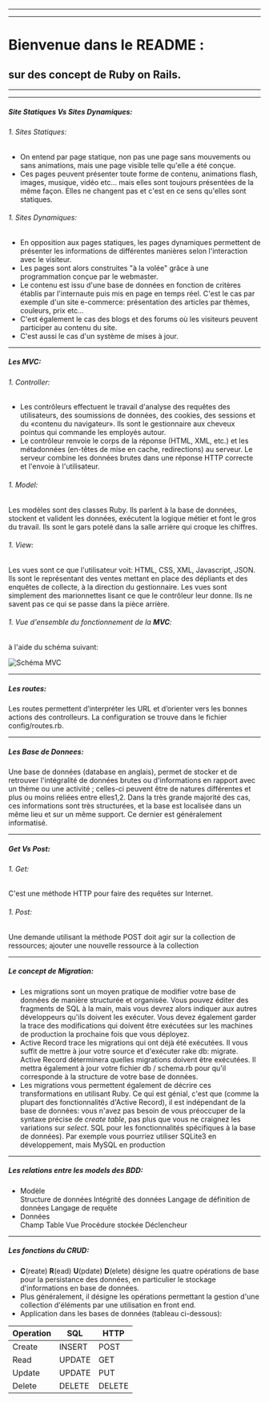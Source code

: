 ___
___

# Bienvenue dans le **README** :
## sur des concept de Ruby on Rails.
___
___

##### Site Statiques Vs Sites Dynamiques:

###### 1. Sites Statiques:
* On entend par page statique, non pas une page sans mouvements ou sans animations, mais une page visible telle qu'elle a été conçue.
* Ces pages peuvent présenter toute forme de contenu, animations flash, images, musique, vidéo etc... mais elles sont toujours présentées de la même façon. Elles ne changent pas et c'est en ce sens qu'elles sont statiques.

###### 1. Sites Dynamiques:
* En opposition aux pages statiques, les pages dynamiques permettent de présenter les informations de différentes manières selon l'interaction avec le visiteur. 
* Les pages sont alors construites "à la volée" grâce à une programmation conçue par le webmaster.
* Le contenu est issu d'une base de données en fonction de critères établis par l'internaute puis mis en page en temps réel. 
C'est le cas par exemple d'un site e-commerce: présentation des articles par thèmes, couleurs, prix etc... 
* C'est également le cas des blogs et des forums où les visiteurs peuvent participer au contenu du site. 
* C'est aussi le cas d'un système de mises à jour.
___

##### Les MVC:

###### 1. Controller:
* Les contrôleurs effectuent le travail d'analyse des requêtes des utilisateurs, des soumissions de données, des cookies, des sessions et du «contenu du navigateur». Ils sont le gestionnaire aux cheveux pointus qui commande les employés autour.
* Le contrôleur renvoie le corps de la réponse (HTML, XML, etc.) et les métadonnées (en-têtes de mise en cache, redirections) au serveur. Le serveur combine les données brutes dans une réponse HTTP correcte et l'envoie à l'utilisateur.

###### 1. Model:
Les modèles sont des classes Ruby. Ils parlent à la base de données, stockent et valident les données, exécutent la logique métier et font le gros du travail. Ils sont le gars potelé dans la salle arrière qui croque les chiffres.

###### 1. View:
Les vues sont ce que l'utilisateur voit: HTML, CSS, XML, Javascript, JSON. Ils sont le représentant des ventes mettant en place des dépliants et des enquêtes de collecte, à la direction du gestionnaire. Les vues sont simplement des marionnettes lisant ce que le contrôleur leur donne. Ils ne savent pas ce qui se passe dans la pièce arrière.

###### 1. Vue d'ensemble du fonctionnement de la **MVC**:
à l'aide du schéma suivant:

![Schéma MVC](/home/user/Images/mvc_schematic.png)
___

##### Les routes:
  Les routes permettent d’interpréter les URL et d’orienter vers les bonnes actions des controlleurs. La configuration se trouve dans le fichier config/routes.rb.
___

##### Les Base de Donnees:
  Une base de données (database en anglais), permet de stocker et de retrouver l'intégralité de données brutes ou d'informations en rapport avec un thème ou une activité ; celles-ci peuvent être de natures différentes et plus ou moins reliées entre elles1,2. Dans la très grande majorité des cas, ces informations sont très structurées, et la base est localisée dans un même lieu et sur un même support. Ce dernier est généralement informatisé.
___

##### Get Vs Post:

###### 1. Get:
  C'est une méthode HTTP pour faire des requêtes sur Internet.

###### 1. Post:
  Une demande utilisant la méthode POST doit agir sur la collection de ressources; ajouter une nouvelle ressource à la collection
___

##### Le concept de Migration:
* Les migrations sont un moyen pratique de modifier votre base de données de manière structurée et organisée. Vous pouvez éditer des fragments de SQL à la main, mais vous devrez alors indiquer aux autres développeurs qu'ils doivent les exécuter. Vous devez également garder la trace des modifications qui doivent être exécutées sur les machines de production la prochaine fois que vous déployez.
* Active Record trace les migrations qui ont déjà été exécutées. Il vous suffit de mettre à jour votre source et d'exécuter rake db: migrate. Active Record déterminera quelles migrations doivent être exécutées. Il mettra également à jour votre fichier db / schema.rb pour qu'il corresponde à la structure de votre base de données.
* Les migrations vous permettent également de décrire ces transformations en utilisant Ruby. Ce qui est génial, c'est que (comme la plupart des fonctionnalités d'Active Record), il est indépendant de la base de données: vous n'avez pas besoin de vous préoccuper de la syntaxe précise de *create table*, pas plus que vous ne craignez les variations sur *select*. SQL pour les fonctionnalités spécifiques à la base de données). Par exemple vous pourriez utiliser SQLite3 en développement, mais MySQL en production
___

##### Les relations entre les models des BDD:
* Modèle	
Structure de données Intégrité des données Langage de définition de données Langage de requête
* Données	
Champ Table Vue Procédure stockée Déclencheur
___

##### Les fonctions du CRUD:
* **C**(reate) **R**(ead) **U**(pdate) **D**(elete) désigne les quatre opérations de base pour la persistance des données, en particulier le stockage d'informations en base de données.
* Plus généralement, il désigne les opérations permettant la gestion d'une collection d'éléments par une utilisation en front end.
* Application dans les bases de données (tableau ci-dessous):

| Operation | SQL    | HTTP   |
| --------- | ------ | ------ |
| Create    | INSERT | POST   |
| Read      | UPDATE | GET    |
| Update    | UPDATE | PUT    |
| Delete    | DELETE | DELETE |
